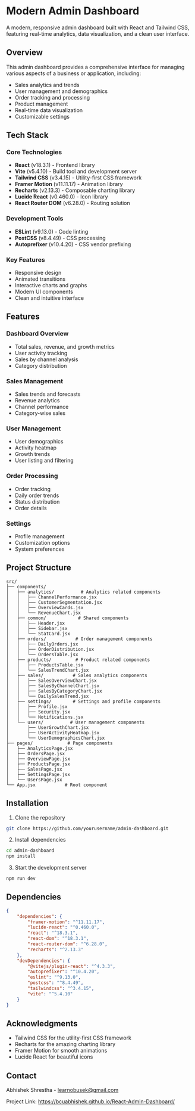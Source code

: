 # Modern Admin Dashboard

A modern, responsive admin dashboard built with React and Tailwind CSS, featuring real-time analytics, data visualization, and a clean user interface.

## Overview

This admin dashboard provides a comprehensive interface for managing various aspects of a business or application, including:

-   Sales analytics and trends
-   User management and demographics
-   Order tracking and processing
-   Product management
-   Real-time data visualization
-   Customizable settings

## Tech Stack

### Core Technologies

-   **React** (v18.3.1) - Frontend library
-   **Vite** (v5.4.10) - Build tool and development server
-   **Tailwind CSS** (v3.4.15) - Utility-first CSS framework
-   **Framer Motion** (v11.11.17) - Animation library
-   **Recharts** (v2.13.3) - Composable charting library
-   **Lucide React** (v0.460.0) - Icon library
-   **React Router DOM** (v6.28.0) - Routing solution

### Development Tools

-   **ESLint** (v9.13.0) - Code linting
-   **PostCSS** (v8.4.49) - CSS processing
-   **Autoprefixer** (v10.4.20) - CSS vendor prefixing

### Key Features

-   Responsive design
-   Animated transitions
-   Interactive charts and graphs
-   Modern UI components
-   Clean and intuitive interface

## Features

### Dashboard Overview

-   Total sales, revenue, and growth metrics
-   User activity tracking
-   Sales by channel analysis
-   Category distribution

### Sales Management

-   Sales trends and forecasts
-   Revenue analytics
-   Channel performance
-   Category-wise sales

### User Management

-   User demographics
-   Activity heatmap
-   Growth trends
-   User listing and filtering

### Order Processing

-   Order tracking
-   Daily order trends
-   Status distribution
-   Order details

### Settings

-   Profile management
-   Customization options
-   System preferences

## Project Structure

```
src/
├── components/
│   ├── analytics/          # Analytics related components
│   │   ├── ChannelPerformance.jsx
│   │   ├── CustomerSegmentation.jsx
│   │   ├── OverviewCards.jsx
│   │   └── RevenueChart.jsx
│   ├── common/            # Shared components
│   │   ├── Header.jsx
│   │   ├── Sidebar.jsx
│   │   └── StatCard.jsx
│   ├── orders/           # Order management components
│   │   ├── DailyOrders.jsx
│   │   ├── OrderDistribution.jsx
│   │   └── OrdersTable.jsx
│   ├── products/         # Product related components
│   │   ├── ProductsTable.jsx
│   │   └── SalesTrendChart.jsx
│   ├── sales/           # Sales analytics components
│   │   ├── SalesOverviewChart.jsx
│   │   ├── SalesByChannelChart.jsx
│   │   ├── SalesByCategoryChart.jsx
│   │   └── DailySalesTrend.jsx
│   ├── settings/        # Settings and profile components
│   │   ├── Profile.jsx
│   │   ├── Security.jsx
│   │   └── Notifications.jsx
│   └── users/          # User management components
│       ├── UserGrowthChart.jsx
│       ├── UserActivityHeatmap.jsx
│       └── UserDemographicsChart.jsx
├── pages/             # Page components
│   ├── AnalyticsPage.jsx
│   ├── OrdersPage.jsx
│   ├── OverviewPage.jsx
│   ├── ProductsPage.jsx
│   ├── SalesPage.jsx
│   ├── SettingsPage.jsx
│   └── UsersPage.jsx
└── App.jsx           # Root component
```

## Installation

1. Clone the repository

```bash
git clone https://github.com/yourusername/admin-dashboard.git
```

2. Install dependencies

```bash
cd admin-dashboard
npm install
```

3. Start the development server

```bash
npm run dev
```

## Dependencies

```json
{
    "dependencies": {
        "framer-motion": "^11.11.17",
        "lucide-react": "^0.460.0",
        "react": "^18.3.1",
        "react-dom": "^18.3.1",
        "react-router-dom": "^6.28.0",
        "recharts": "^2.13.3"
    },
    "devDependencies": {
        "@vitejs/plugin-react": "^4.3.3",
        "autoprefixer": "^10.4.20",
        "eslint": "^9.13.0",
        "postcss": "^8.4.49",
        "tailwindcss": "^3.4.15",
        "vite": "^5.4.10"
    }
}
```

## Acknowledgments

-   Tailwind CSS for the utility-first CSS framework
-   Recharts for the amazing charting library
-   Framer Motion for smooth animations
-   Lucide React for beautiful icons

## Contact

Abhishek Shrestha - learnobusek@gmail.com

Project Link: https://bcuabhishek.github.io/React-Admin-Dashboard/
